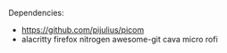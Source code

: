 Dependencies:
- https://github.com/pijulius/picom
- alacritty firefox nitrogen awesome-git cava micro rofi
